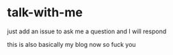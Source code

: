 # talk-with-me

just add an issue to ask me a question and I will respond

this is also basically my blog now so fuck you
